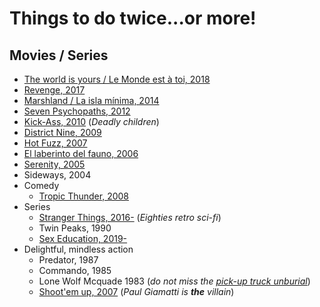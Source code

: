 # Things to do twice...or more!

## Movies / Series

- [The world is yours / Le Monde est à toi, 2018](https://www.themoviedb.org/movie/504603-le-monde-ou-rien)
- [Revenge, 2017](https://www.rottentomatoes.com/m/revenge_2018)
- [Marshland / La isla mínima, 2014](https://en.wikipedia.org/wiki/Marshland_(film))
- [Seven Psychopaths, 2012](https://www.themoviedb.org/movie/86838-seven-psychopaths)
- [Kick-Ass, 2010](https://www.themoviedb.org/movie/23483-kick-ass) (_Deadly children_)
- [District Nine, 2009](https://en.wikipedia.org/wiki/District_9)
- [Hot Fuzz, 2007](https://en.wikipedia.org/wiki/Hot_Fuzz)
- [El laberinto del fauno, 2006](https://en.wikipedia.org/wiki/Pan%27s_Labyrinth)
- [Serenity, 2005](https://en.wikipedia.org/wiki/Serenity_(2005_film))
- Sideways, 2004
- Comedy
   - [Tropic Thunder, 2008](https://www.rottentomatoes.com/m/tropic_thunder)
- Series
   - [Stranger Things, 2016-](https://www.themoviedb.org/tv/66732-stranger-things) (_Eighties retro sci-fi_)
   - Twin Peaks, 1990
   - [Sex Education, 2019-](https://www.rottentomatoes.com/tv/sex_education)
- Delightful, mindless action
  - Predator, 1987
  - Commando, 1985
  - Lone Wolf Mcquade 1983 (_do not miss the [pick-up truck unburial](https://www.youtube.com/watch?v=pfLTbzU0FXo)_)
  - [Shoot'em up, 2007](https://www.themoviedb.org/movie/4141-shoot-em-up) (_Paul Giamatti is **the** villain_)
